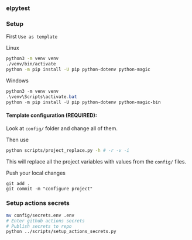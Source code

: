 ### elpytest

### Setup

First `Use as template`

Linux

```sh
python3 -m venv venv
./venv/bin/activate
python -m pip install -U pip python-dotenv python-magic
```

Windows

```powershell
python3 -m venv venv
.\venv\Scripts\activate.bat
python -m pip install -U pip python-dotenv python-magic-bin
```

#### Template configuration (REQUIRED):

Look at `config/` folder and change all of them.

Then use

```sh
python scripts/project_replace.py -h # -r -v -i
```

This will replace all the project variables with values from the `config/` files.

Push your local changes

```
git add .
git commit -m "configure project"
```

### Setup actions secrets

```sh
mv config/secrets.env .env
# Enter github actions secrets
# Publish secrets to repo
python ../scripts/setup_actions_secrets.py
```
